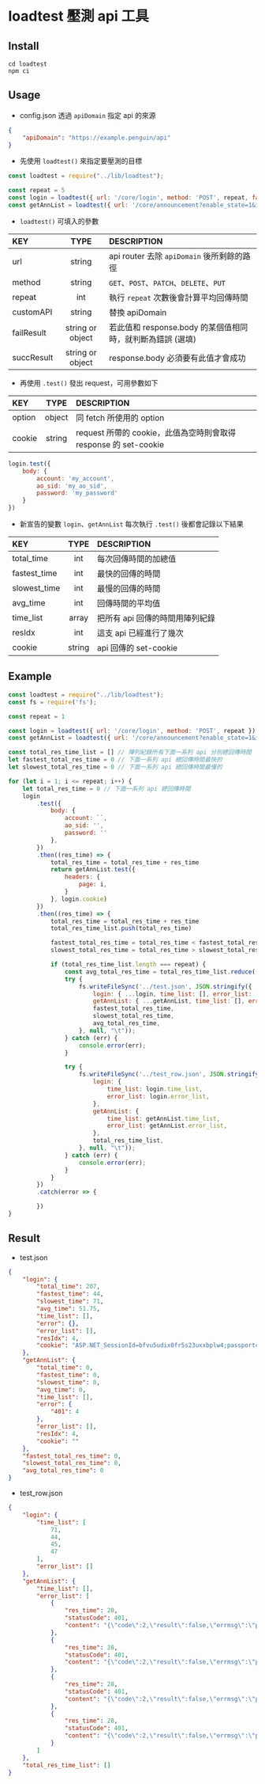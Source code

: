 # loadtest 壓測 api 工具

## Install

```
cd loadtest
npm ci
```

## Usage

* config.json 透過 `apiDomain` 指定 api 的來源

```json
{
    "apiDomain": "https://example.penguin/api"
}
```

* 先使用 `loadtest()` 來指定要壓測的目標

```javascript
const loadtest = require("../lib/loadtest");

const repeat = 5
const login = loadtest({ url: '/core/login', method: 'POST', repeat, failResult: { result: false }, succResult: 'result' })
const getAnnList = loadtest({ url: '/core/announcement?enable_state=1&is_read=-1', repeat })
```

* `loadtest()` 可填入的參數

| KEY         | TYPE                 | DESCRIPTION                                             |
| :---        | :---:                | :---                                                    |
| url         | string               | api router 去除 `apiDomain` 後所剩餘的路徑               |
| method      | string               | `GET`、`POST`、`PATCH`、`DELETE`、`PUT`                  |
| repeat      | int                  | 執行 `repeat` 次數後會計算平均回傳時間                    |
| customAPI   | string               | 替換 apiDomain                                           |
| failResult  | string or object     | 若此值和 response.body 的某個值相同時，就判斷為錯誤 (選填) |
| succResult  | string or object     | response.body 必須要有此值才會成功                        |

* 再使用 `.test()` 發出 request，可用參數如下

| KEY         | TYPE     | DESCRIPTION                                                    |
| :---        | :---:    | :---                                                           |
| option      | object   | 同 fetch 所使用的 option                                        |
| cookie      | string   | request 所帶的 cookie，此值為空時則會取得 response 的 set-cookie |

```javascript
login.test({
    body: {
        account: 'my_account',
        ao_sid: 'my_ao_sid',
        password: 'my_password'
    }
})
```

* 新宣告的變數 `login`、`getAnnList` 每次執行 `.test()` 後都會記錄以下結果

| KEY                | TYPE     | DESCRIPTION                                |
| :---               | :---:    | :---                                       |
| total_time         | int      | 每次回傳時間的加總值                        |
| fastest_time       | int      | 最快的回傳的時間                            |
| slowest_time       | int      | 最慢的回傳的時間                            |
| avg_time           | int      | 回傳時間的平均值                            |
| time_list          | array    | 把所有 api 回傳的時間用陣列紀錄              |
| resIdx             | int      | 這支 api 已經進行了幾次                      |
| cookie             | string   | api 回傳的 set-cookie                       |

## Example

```javascript
const loadtest = require("../lib/loadtest");
const fs = require('fs');

const repeat = 1

const login = loadtest({ url: '/core/login', method: 'POST', repeat })
const getAnnList = loadtest({ url: '/core/announcement?enable_state=1&is_read=-1', repeat })

const total_res_time_list = [] // 陣列紀錄所有下面一系列 api 分別總回傳時間
let fastest_total_res_time = 0 // 下面一系列 api 總回傳時間最快的
let slowest_total_res_time = 0 // 下面一系列 api 總回傳時間最慢的

for (let i = 1; i <= repeat; i++) {
    let total_res_time = 0 // 下面一系列 api 總回傳時間
    login
        .test({
            body: {
                account: ``,
                ao_sid: '',
                password: ''
            },
        })
        .then((res_time) => {
            total_res_time = total_res_time + res_time
            return getAnnList.test({
                headers: {
                    page: i,
                }
            }, login.cookie)
        })
        .then((res_time) => {
            total_res_time = total_res_time + res_time
            total_res_time_list.push(total_res_time)

            fastest_total_res_time = total_res_time < fastest_total_res_time || !fastest_total_res_time ? total_res_time : fastest_total_res_time
            slowest_total_res_time = total_res_time > slowest_total_res_time ? total_res_time : slowest_total_res_time

            if (total_res_time_list.length === repeat) {
                const avg_total_res_time = total_res_time_list.reduce((acc, time) => acc + time, 0) / repeat
                try {
                    fs.writeFileSync('../test.json', JSON.stringify({
                        login: { ...login, time_list: [], error_list: [] },
                        getAnnList: { ...getAnnList, time_list: [], error_list: [] },
                        fastest_total_res_time,
                        slowest_total_res_time,
                        avg_total_res_time,
                    }, null, "\t"));
                } catch (err) {
                    console.error(err);
                }

                try {
                    fs.writeFileSync('../test_row.json', JSON.stringify({
                        login: {
                            time_list: login.time_list,
                            error_list: login.error_list,
                        },
                        getAnnList: {
                            time_list: getAnnList.time_list,
                            error_list: getAnnList.error_list,
                        },
                        total_res_time_list,
                    }, null, "\t"));
                } catch (err) {
                    console.error(err);
                }
            }
        })
        .catch(error => {

        })
}
```

## Result
* test.json
```json
{
	"login": {
		"total_time": 207,
		"fastest_time": 44,
		"slowest_time": 71,
		"avg_time": 51.75,
		"time_list": [],
		"error": {},
		"error_list": [],
		"resIdx": 4,
		"cookie": "ASP.NET_SessionId=bfvu5udix0fr5s23uxxbplw4;passportcode=;ASP.NET_SessionId=zq5abbovnnoeoqkfudmsaqrw"
	},
	"getAnnList": {
		"total_time": 0,
		"fastest_time": 0,
		"slowest_time": 0,
		"avg_time": 0,
		"time_list": [],
		"error": {
			"401": 4
		},
		"error_list": [],
		"resIdx": 4,
		"cookie": ""
	},
	"fastest_total_res_time": 0,
	"slowest_total_res_time": 0,
	"avg_total_res_time": 0
}
```

* test_row.json
```json
{
	"login": {
		"time_list": [
			71,
			44,
			45,
			47
		],
		"error_list": []
	},
	"getAnnList": {
		"time_list": [],
		"error_list": [
			{
				"res_time": 20,
				"statusCode": 401,
				"content": "{\"code\":2,\"result\":false,\"errmsg\":\"passportcode is null.\",\"data\":{\"sso\":{\"mode\":\"0\",\"redirect\":\"\"}}}"
			},
			{
				"res_time": 28,
				"statusCode": 401,
				"content": "{\"code\":2,\"result\":false,\"errmsg\":\"passportcode is null.\",\"data\":{\"sso\":{\"mode\":\"0\",\"redirect\":\"\"}}}"
			},
			{
				"res_time": 28,
				"statusCode": 401,
				"content": "{\"code\":2,\"result\":false,\"errmsg\":\"passportcode is null.\",\"data\":{\"sso\":{\"mode\":\"0\",\"redirect\":\"\"}}}"
			},
			{
				"res_time": 28,
				"statusCode": 401,
				"content": "{\"code\":2,\"result\":false,\"errmsg\":\"passportcode is null.\",\"data\":{\"sso\":{\"mode\":\"0\",\"redirect\":\"\"}}}"
			}
		]
	},
	"total_res_time_list": []
}
```